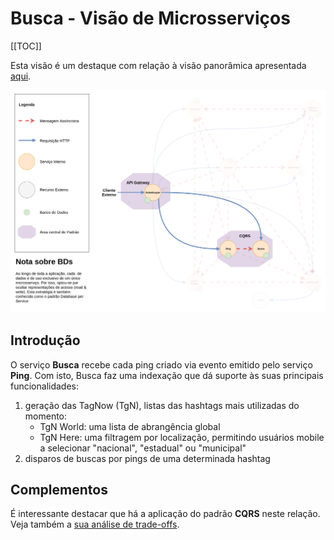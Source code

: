# Busca - Visão de Microsserviços

[[TOC]]

Esta visão é um destaque com relação à visão panorâmica apresentada [aqui][home].

![Busca - Visão de Microsserviços][msviewbusca]

## Introdução

O serviço **Busca** recebe cada ping criado via evento emitido pelo serviço **Ping**.
Com isto, Busca faz uma indexação que dá suporte às suas principais funcionalidades:

1. geração das TagNow (TgN), listas das hashtags mais utilizadas do momento:
    - TgN World: uma lista de abrangência global
    - TgN Here: uma filtragem por localização, permitindo usuários mobile a selecionar "nacional", "estadual" ou "municipal"
2. disparos de buscas por pings de uma determinada hashtag

## Complementos

É interessante destacar que há a aplicação do padrão **CQRS** neste relação. Veja também a [sua análise de trade-offs][cqrs].

[home]: ../
[msviewbusca]: ./msview-busca.png
[cqrs]: ../extras/cqrs_tradeoffs.md
